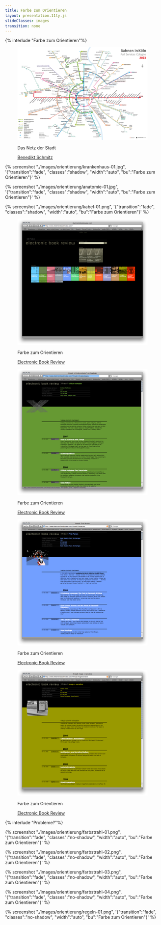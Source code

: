 ```yaml
---
title: Farbe zum Orientieren
layout: presentation.11ty.js
slideClasses: images
transition: none
---
```


{% interlude "Farbe zum Orientieren"%}

<section class="image screenshot shadow">
  <figure>
    <img src="./images/orientierung/koeln-fahrplan-01.png">
    <figcaption class="bu">
      <p>Das Netz der Stadt</p>
      <p class="credit">
        <a href="https://www.b-schmitz.com/das-netz-der-stadt" target="_blank">Benedikt Schmitz</a>
      </p> 
    </figcaption>
  </figure>
</section>

{% screenshot "./images/orientierung/krankenhaus-01.jpg", '{"transition":"fade", "classes":"shadow", "width":"auto", "bu":"Farbe zum Orientieren"}' %}

{% screenshot "./images/orientierung/anatomie-01.jpg", '{"transition":"fade", "classes":"shadow", "width":"auto", "bu":"Farbe zum Orientieren"}' %}

{% screenshot "./images/orientierung/kabel-01.png", '{"transition":"fade", "classes":"shadow", "width":"auto", "bu":"Farbe zum Orientieren"}' %}

<section class="image screenshot no-shadow">
  <figure>
    <img src="./images/orientierung/ebr-01.png">
    <figcaption class="bu">
      <p>Farbe zum Orientieren</p>
      <p class="credit">
        <a href="https://electronicbookreview.com/" target="_blank">Electronic Book Review</a>
      </p> 
    </figcaption>
  </figure>
</section>

<section class="image screenshot no-shadow">
  <figure>
    <img src="./images/orientierung/ebr-02.png">
    <figcaption class="bu">
      <p>Farbe zum Orientieren</p>
      <p class="credit">
        <a href="https://electronicbookreview.com/" target="_blank">Electronic Book Review</a>
      </p> 
    </figcaption>
  </figure>
</section>

<section class="image screenshot no-shadow">
  <figure>
    <img src="./images/orientierung/ebr-03.png">
    <figcaption class="bu">
      <p>Farbe zum Orientieren</p>
      <p class="credit">
        <a href="https://electronicbookreview.com/" target="_blank">Electronic Book Review</a>
      </p> 
    </figcaption>
  </figure>
</section>

<section class="image screenshot no-shadow">
  <figure>
    <img src="./images/orientierung/ebr-04.png">
    <figcaption class="bu">
      <p>Farbe zum Orientieren</p>
      <p class="credit">
        <a href="https://electronicbookreview.com/" target="_blank">Electronic Book Review</a>
      </p> 
    </figcaption>
  </figure>
</section>


{% interlude "Probleme?"%}

{% screenshot "./images/orientierung/farbstrahl-01.png", '{"transition":"fade", "classes":"no-shadow", "width":"auto", "bu":"Farbe zum Orientieren"}' %}

{% screenshot "./images/orientierung/farbstrahl-02.png", '{"transition":"fade", "classes":"no-shadow", "width":"auto", "bu":"Farbe zum Orientieren"}' %}

{% screenshot "./images/orientierung/farbstrahl-03.png", '{"transition":"fade", "classes":"no-shadow", "width":"auto", "bu":"Farbe zum Orientieren"}' %}

{% screenshot "./images/orientierung/farbstrahl-04.png", '{"transition":"fade", "classes":"no-shadow", "width":"auto", "bu":"Farbe zum Orientieren"}' %}

{% screenshot "./images/orientierung/regeln-01.png", '{"transition":"fade", "classes":"no-shadow", "width":"auto", "bu":"Farbe zum Orientieren"}' %}


